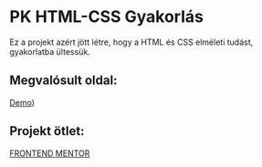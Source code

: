 # PK HTML-CSS Gyakorlás

Ez a projekt azért jött létre, hogy a HTML és CSS elméleti tudást, gyakorlatba ültessük.

## Megvalósult oldal: 
[Demo](https://thomas-horvath.github.io/PK_landingPage_gyakorlas/))

## Projekt ötlet: 
[FRONTEND MENTOR](https://www.frontendmentor.io/challenges/fylo-dark-theme-landing-page-5ca5f2d21e82137ec91a50fd)


